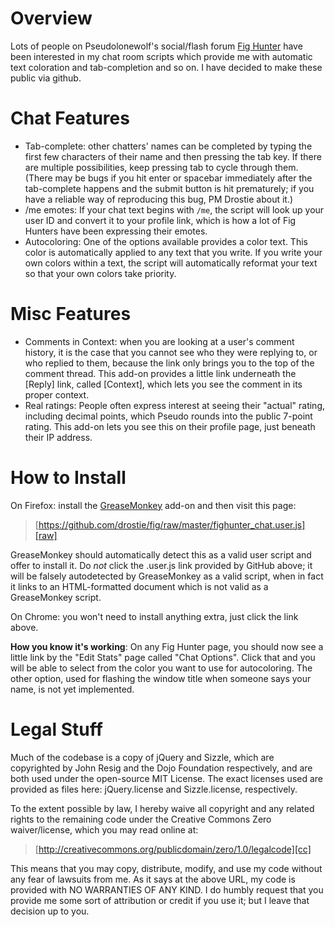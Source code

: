# Overview #
Lots of people on Pseudolonewolf's social/flash forum [Fig Hunter][fh] have 
been interested in my chat room scripts which provide me with automatic text
coloration and tab-completion and so on. I have decided to make these public
via github.

# Chat Features #
* Tab-complete: other chatters' names can be completed by typing the first few 
  characters of their name and then pressing the tab key. If there are multiple 
  possibilities, keep pressing tab to cycle through them. (There may be bugs if 
  you hit enter or spacebar immediately after the tab-complete happens and the 
  submit button is hit prematurely; if you have a reliable way of reproducing 
  this bug, PM Drostie about it.)
* /me emotes: If your chat text begins with `/me`, the script will look up your 
  user ID and convert it to your profile link, which is how a lot of Fig 
  Hunters have been expressing their emotes.
* Autocoloring: One of the options available provides a color text. This color 
  is automatically applied to any text that you write. If you write your own 
  colors within a text, the script will automatically reformat your text so 
  that your own colors take priority. 

# Misc Features #
* Comments in Context: when you are looking at a user's comment history, it 
  is the case that you cannot see who they were replying to, or who replied to 
  them, because the link only brings you to the top of the comment thread. This
  add-on provides a little link underneath the [Reply] link, called [Context],
  which lets you see the comment in its proper context.
* Real ratings: People often express interest at seeing their "actual" rating,
  including decimal points, which Pseudo rounds into the public 7-point rating. 
  This add-on lets you see this on their profile page, just beneath their IP 
  address.

# How to Install #

On Firefox: install the [GreaseMonkey][gm] add-on and then visit this page:

>   [https://github.com/drostie/fig/raw/master/fighunter_chat.user.js][raw]

GreaseMonkey should automatically detect this as a valid user script and offer 
to install it. Do *not* click the .user.js link provided by GitHub above; it 
will be falsely autodetected by GreaseMonkey as a valid script, when in fact 
it links to an HTML-formatted document which is not valid as a GreaseMonkey 
script.

On Chrome: you won't need to install anything extra, just click the link above.

**How you know it's working**: On any Fig Hunter page, you should now see a 
little link by the "Edit Stats" page called "Chat Options". Click that and you 
will be able to select from the color you want to use for autocoloring. The 
other option, used for flashing the window title when someone says your name, 
is not yet implemented. 

# Legal Stuff #

Much of the codebase is a copy of jQuery and Sizzle, which are copyrighted by 
John Resig and the Dojo Foundation respectively, and are both used under the
open-source MIT License. The exact licenses used are provided as files here: 
jQuery.license and Sizzle.license, respectively.

To the extent possible by law, I hereby waive all copyright and any related 
rights to the remaining code under the Creative Commons Zero waiver/license, 
which you may read online at:

>    [http://creativecommons.org/publicdomain/zero/1.0/legalcode][cc]

This means that you may copy, distribute, modify, and use my code without any 
fear of lawsuits from me. As it says at the above URL, my code is provided 
with NO WARRANTIES OF ANY KIND. I do humbly request that you provide me some 
sort of attribution or credit if you use it; but I leave that decision up to 
you. 

[raw]: https://github.com/drostie/fig/raw/master/fighunter_chat.user.js
[fh]: http://www.fighunter.com/
[cc]: http://creativecommons.org/publicdomain/zero/1.0/legalcode
[gm]: https://addons.mozilla.org/en-US/firefox/addon/greasemonkey/
